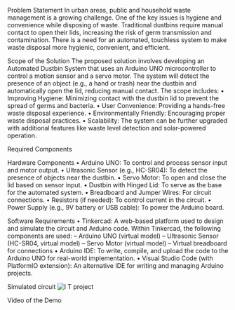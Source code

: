Problem Statement
In urban areas, public and household waste management is a growing challenge. One of
the key issues is hygiene and convenience while disposing of waste. Traditional dustbins
require manual contact to open their lids, increasing the risk of germ transmission and
contamination. There is a need for an automated, touchless system to make waste disposal
more hygienic, convenient, and efficient.

Scope of the Solution
The proposed solution involves developing an Automated Dustbin System that uses
an Arduino UNO microcontroller to control a motion sensor and a servo motor. The
system will detect the presence of an object (e.g., a hand or trash) near the dustbin and
automatically open the lid, reducing manual contact. The scope includes:
• Improving Hygiene: Minimizing contact with the dustbin lid to prevent the
spread of germs and bacteria.
• User Convenience: Providing a hands-free waste disposal experience.
• Environmentally Friendly: Encouraging proper waste disposal practices.
• Scalability: The system can be further upgraded with additional features like
waste level detection and solar-powered operation.

Required Components

Hardware Components
• Arduino UNO: To control and process sensor input and motor output.
• Ultrasonic Sensor (e.g., HC-SR04): To detect the presence of objects near the
dustbin.
• Servo Motor: To open and close the lid based on sensor input.
• Dustbin with Hinged Lid: To serve as the base for the automated system.
• Breadboard and Jumper Wires: For circuit connections.
• Resistors (if needed): To control current in the circuit.
• Power Supply (e.g., 9V battery or USB cable): To power the Arduino board.

Software Requirements
• Tinkercad: A web-based platform used to design and simulate the circuit and
Arduino code. Within Tinkercad, the following components are used:
– Arduino UNO (virtual model)
– Ultrasonic Sensor (HC-SR04, virtual model)
– Servo Motor (virtual model)
– Virtual breadboard for connections
• Arduino IDE: To write, compile, and upload the code to the Arduino UNO for
real-world implementation.
• Visual Studio Code (with PlatformIO extension): An alternative IDE for
writing and managing Arduino projects.

Simulated circuit
![l T project](https://github.com/user-attachments/assets/7b13b3a4-4eae-4368-9647-ffc369a1cb57)

Video of the Demo 
